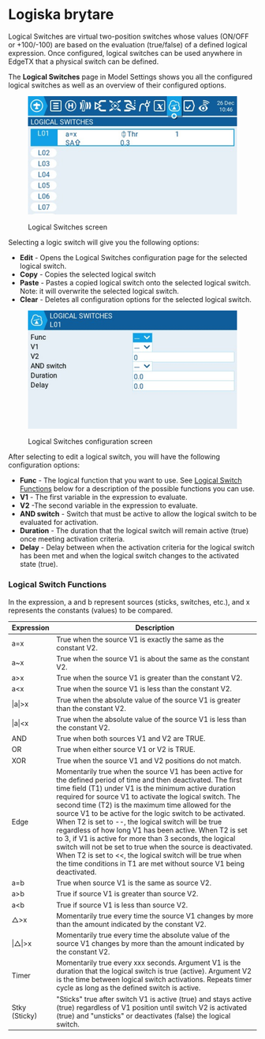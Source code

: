 # Logiska brytare

Logical Switches are virtual two-position switches whose values (ON/OFF or +100/-100) are based on the evaluation (true/false) of a defined logical expression. Once configured, logical switches can be used anywhere in EdgeTX that a physical switch can be defined.

The **Logical Switches** page in Model Settings shows you all the configured logical switches as well as an overview of their configured options.

<figure><img src="../../../.gitbook/assets/logicalswitches1.jpg" alt=""><figcaption><p>Logical Switches screen</p></figcaption></figure>

Selecting a logic switch will give you the following options:

* **Edit** - Opens the Logical Switches configuration page for the selected logical switch.
* **Copy** - Copies the selected logical switch
* **Paste** - Pastes a copied logical switch onto the selected logical switch. Note: it will overwrite the selected logical switch.
* **Clear** - Deletes all configuration options for the selected logical switch.

<figure><img src="../../../.gitbook/assets/logicalswitches2.jpg" alt=""><figcaption><p>Logical Switches configuration screen</p></figcaption></figure>

After selecting to edit a logical switch, you will have the following configuration options:

* **Func** - The logical function that you want to use. See [Logical Switch Functions](logical-switches.md#logical\_switches\_judgment\_conditions\_and\_logical\_expressions) below for a description of the possible functions you can use.
* **V1** - The first variable in the expression to evaluate.
* **V2** -The second variable in the expression to evaluate.
* **AND switch** - Switch that must be active to allow the logical switch to be evaluated for activation.
* **Duration** - The duration that the logical switch will remain active (true) once meeting activation criteria.
* **Delay** - Delay between when the activation criteria for the logical switch has been met and when the logical switch changes to the activated state (true).

### Logical Switch Functions <a href="#logical_switches_judgment_conditions_and_logical_expressions" id="logical_switches_judgment_conditions_and_logical_expressions"></a>

In the expression, a and b represent sources (sticks, switches, etc.), and x represents the constants (values) to be compared.

| Expression    | Description                                                                                                                                                                                                                                                                                                                                                                                                                                                                                                                                                                                                                                                                                                                         |
| ------------- | ----------------------------------------------------------------------------------------------------------------------------------------------------------------------------------------------------------------------------------------------------------------------------------------------------------------------------------------------------------------------------------------------------------------------------------------------------------------------------------------------------------------------------------------------------------------------------------------------------------------------------------------------------------------------------------------------------------------------------------- |
| a=x           | True when the source V1 is exactly the same as the constant V2.                                                                                                                                                                                                                                                                                                                                                                                                                                                                                                                                                                                                                                                                     |
| a\~x          | True when the source V1 is about the same as the constant V2.                                                                                                                                                                                                                                                                                                                                                                                                                                                                                                                                                                                                                                                                       |
| a>x           | True when the source V1 is greater than the constant V2.                                                                                                                                                                                                                                                                                                                                                                                                                                                                                                                                                                                                                                                                            |
| a\<x          | True when the source V1 is less than the constant V2.                                                                                                                                                                                                                                                                                                                                                                                                                                                                                                                                                                                                                                                                               |
| \|a\|>x       | True when the absolute value of the source V1 is greater than the constant V2.                                                                                                                                                                                                                                                                                                                                                                                                                                                                                                                                                                                                                                                      |
| \|a\|\<x      | True when the absolute value of the source V1 is less than the constant V2.                                                                                                                                                                                                                                                                                                                                                                                                                                                                                                                                                                                                                                                         |
| AND           | True when both sources V1 and V2 are TRUE.                                                                                                                                                                                                                                                                                                                                                                                                                                                                                                                                                                                                                                                                                          |
| OR            | True when either source V1 or V2 is TRUE.                                                                                                                                                                                                                                                                                                                                                                                                                                                                                                                                                                                                                                                                                           |
| XOR           | True when the source V1 and V2 positions do not match.                                                                                                                                                                                                                                                                                                                                                                                                                                                                                                                                                                                                                                                                              |
| Edge          | Momentarily true when the source V1 has been active for the defined period of time and then deactivated. The first time field (T1) under V1 is the minimum active duration required for source V1 to activate the logical switch. The second time (T2) is the maximum time allowed for the source V1 to be active for the logic switch to be activated. When T2 is set to --, the logical switch will be true regardless of how long V1 has been active. When T2 is set to 3, if V1 is active for more than 3 seconds, the logical switch will not be set to true when the source is deactivated. When T2 is set to <<, the logical switch will be true when the time conditions in T1 are met without source V1 being deactivated. |
| a=b           | True when source V1 is the same as source V2.                                                                                                                                                                                                                                                                                                                                                                                                                                                                                                                                                                                                                                                                                       |
| a>b           | True if source V1 is greater than source V2.                                                                                                                                                                                                                                                                                                                                                                                                                                                                                                                                                                                                                                                                                        |
| a\<b          | True if source V1 is less than source V2.                                                                                                                                                                                                                                                                                                                                                                                                                                                                                                                                                                                                                                                                                           |
| △>x           | Momentarily true every time the source V1 changes by more than the amount indicated by the constant V2.                                                                                                                                                                                                                                                                                                                                                                                                                                                                                                                                                                                                                             |
| \|△\|>x       | Momentarily true every time the absolute value of the source V1 changes by more than the amount indicated by the constant V2.                                                                                                                                                                                                                                                                                                                                                                                                                                                                                                                                                                                                       |
| Timer         | Momentarily true every xxx seconds. Argument V1 is the duration that the logical switch is true (active). Argument V2 is the time between logical switch activations. Repeats timer cycle as long as the defined switch is active.                                                                                                                                                                                                                                                                                                                                                                                                                                                                                                  |
| Stky (Sticky) | "Sticks" true after switch V1 is active (true) and stays active (true) regardless of V1 position until switch V2 is activated (true) and "unsticks" or deactivates (false) the logical switch.                                                                                                                                                                                                                                                                                                                                                                                                                                                                                                                                      |
